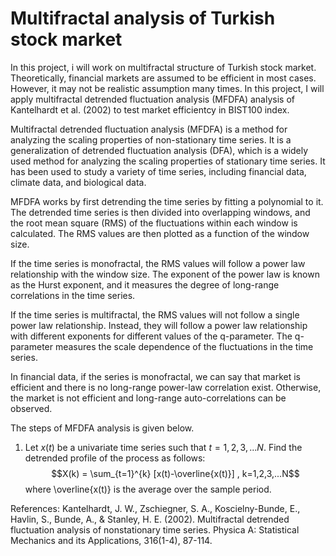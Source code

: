 # Multifractal analysis of Turkish stock market

In this project, i will work on multifractal structure of Turkish stock market. Theoretically, financial markets are assumed to be efficient in most cases. However, it may not be realistic assumption many times. In this project, I will apply multifractal detrended fluctuation analysis (MFDFA) analysis of Kantelhardt et al. (2002) to test market efficientcy in BIST100 index.

Multifractal detrended fluctuation analysis (MFDFA) is a method for analyzing the scaling properties of non-stationary time series. It is a generalization of detrended fluctuation analysis (DFA), which is a widely used method for analyzing the scaling properties of stationary time series. It has been used to study a variety of time series, including financial data, climate data, and biological data.

MFDFA works by first detrending the time series by fitting a polynomial to it. The detrended time series is then divided into overlapping windows, and the root mean square (RMS) of the fluctuations within each window is calculated. The RMS values are then plotted as a function of the window size.

If the time series is monofractal, the RMS values will follow a power law relationship with the window size. The exponent of the power law is known as the Hurst exponent, and it measures the degree of long-range correlations in the time series.

If the time series is multifractal, the RMS values will not follow a single power law relationship. Instead, they will follow a power law relationship with different exponents for different values of the q-parameter. The q-parameter measures the scale dependence of the fluctuations in the time series.

In financial data, if the series is monofractal, we can say that market is efficient and there is no long-range power-law correlation exist. Otherwise, the market is not efficient and long-range auto-correlations can be observed.

The steps of MFDFA analysis is given below.

1) Let $x(t)$ be a univariate time series such that $t=1,2,3,...N$. Find the detrended profile of the process as follows:
$$X(k) = \sum_{t=1}^{k} [x(t)-\overline{x(t)}] , k=1,2,3,...N$$
where \overline{x(t)} is the average over the sample period.

References:
Kantelhardt, J. W., Zschiegner, S. A., Koscielny-Bunde, E., Havlin, S., Bunde, A., & Stanley, H. E. (2002). Multifractal detrended fluctuation analysis of nonstationary time series. Physica A: Statistical Mechanics and its Applications, 316(1-4), 87-114.
